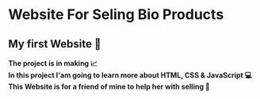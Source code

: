 # Website For Seling Bio Products
## My first Website :star2:
<strong> The project is in making 📈 </stong> <br>
In this project I'am going to learn more about HTML, CSS & JavaScript :computer: <br>
This Website is for a friend of mine to help her with selling :money_with_wings:
